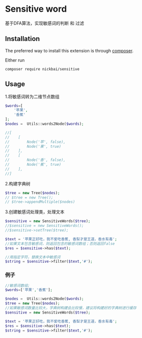 Sensitive word
=========================
基于DFA算法，实现敏感词的判断 和 过滤

Installation
------------

The preferred way to install this extension is through [composer](http://getcomposer.org/download/).

Either run

```
composer require nickbai/sensitive
```

Usage
-----
1.将敏感词转为二维节点数组
```php
$words=[
    '苹果',
    '香蕉'
];
$nodes =  Utils::words2Node($words);

//[
//    [
//        Node('苹', false),
//        Node('果', true)
//    ],
//    [
//        Node('香', false),
//        Node('蕉', true)
//    ],
//]
```

2.构建字典树
```php
$tree = new Tree($nodes);
// $tree = new Tree();
// $tree->appendMultiple($nodes)
```
3.创建敏感词处理类，处理文本
```php
$sensitive = new SensitiveWords($tree);
//$sensitive = new SensitiveWords();
//$sensitive->setTree($tree);

$text = '苹果正好吃，我不爱吃香蕉, 香梨才是王道，香水有毒';
//如果文本包含敏感词，则返回包含的敏感词数组；否则返回false
$res = $sensitive->has($text);

//用指定字符，替换文本中敏感词
$string = $sensitive->filter($text,'#');
```

### 例子


```php
//敏感词数组;
$words=['苹果','香蕉'];

$nodes =  Utils::words2Node($words);
$tree = new Tree($nodes);
//如果敏感词数量比较大，字典树构建会比较慢，建议将构建好的字典树进行缓存
$sensitive = new SensitiveWords($tree);

$text = '苹果正好吃，我不爱吃香蕉, 香梨才是王道，香水有毒';
$res = $sensitive->has($text);
$string = $sensitive->filter($text,'#');
```